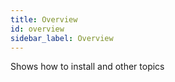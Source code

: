 ```yaml
---
title: Overview
id: overview
sidebar_label: Overview
---
```


<!-- @part src="../../parts/overview/h1-overview-description.md" -->


Shows how to install and other topics
<!-- @/part -->


<!-- @part src="../../parts/overview/h1-overview-body.md" -->

<!-- Your content goes here, replacing this comment -->
<!-- @/part -->


